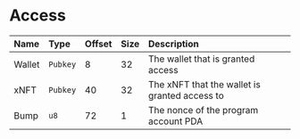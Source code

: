 # Access

| Name   | Type     | Offset | Size | Description                                   |
| :----- | :------- | :----- | :--- | :-------------------------------------------- |
| Wallet | `Pubkey` | 8      | 32   | The wallet that is granted access             |
| xNFT   | `Pubkey` | 40     | 32   | The xNFT that the wallet is granted access to |
| Bump   | `u8`     | 72     | 1    | The nonce of the program account PDA          |
